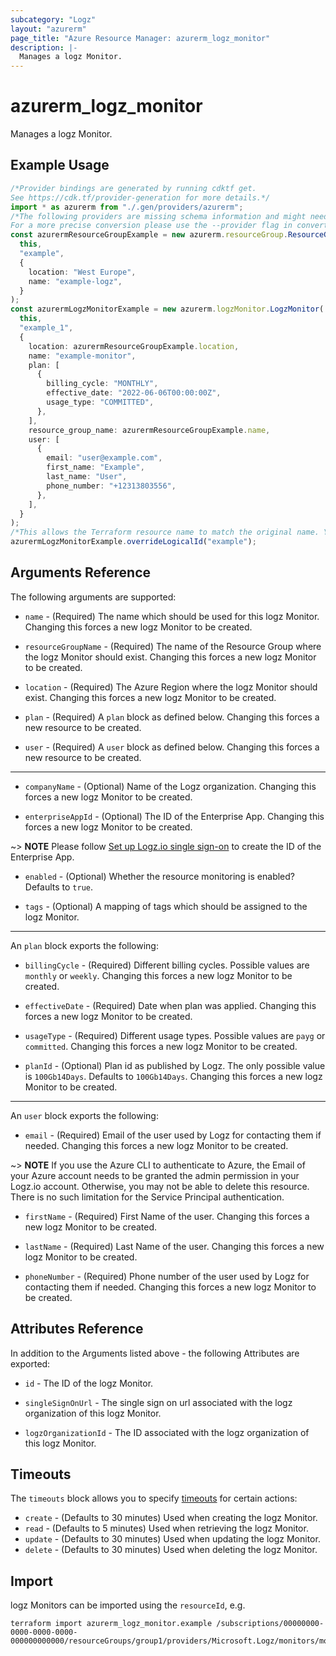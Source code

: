 ```yaml
---
subcategory: "Logz"
layout: "azurerm"
page_title: "Azure Resource Manager: azurerm_logz_monitor"
description: |-
  Manages a logz Monitor.
---
```


# azurerm\_logz\_monitor

Manages a logz Monitor.

## Example Usage

```typescript
/*Provider bindings are generated by running cdktf get.
See https://cdk.tf/provider-generation for more details.*/
import * as azurerm from "./.gen/providers/azurerm";
/*The following providers are missing schema information and might need manual adjustments to synthesize correctly: azurerm.
For a more precise conversion please use the --provider flag in convert.*/
const azurermResourceGroupExample = new azurerm.resourceGroup.ResourceGroup(
  this,
  "example",
  {
    location: "West Europe",
    name: "example-logz",
  }
);
const azurermLogzMonitorExample = new azurerm.logzMonitor.LogzMonitor(
  this,
  "example_1",
  {
    location: azurermResourceGroupExample.location,
    name: "example-monitor",
    plan: [
      {
        billing_cycle: "MONTHLY",
        effective_date: "2022-06-06T00:00:00Z",
        usage_type: "COMMITTED",
      },
    ],
    resource_group_name: azurermResourceGroupExample.name,
    user: [
      {
        email: "user@example.com",
        first_name: "Example",
        last_name: "User",
        phone_number: "+12313803556",
      },
    ],
  }
);
/*This allows the Terraform resource name to match the original name. You can remove the call if you don't need them to match.*/
azurermLogzMonitorExample.overrideLogicalId("example");

```

## Arguments Reference

The following arguments are supported:

*   `name` - (Required) The name which should be used for this logz Monitor. Changing this forces a new logz Monitor to be created.

*   `resourceGroupName` - (Required) The name of the Resource Group where the logz Monitor should exist. Changing this forces a new logz Monitor to be created.

*   `location` - (Required) The Azure Region where the logz Monitor should exist. Changing this forces a new logz Monitor to be created.

*   `plan` - (Required) A `plan` block as defined below. Changing this forces a new resource to be created.

*   `user` - (Required) A `user` block as defined below. Changing this forces a new resource to be created.

***

*   `companyName` - (Optional) Name of the Logz organization. Changing this forces a new logz Monitor to be created.

*   `enterpriseAppId` - (Optional) The ID of the Enterprise App. Changing this forces a new logz Monitor to be created.

\~> **NOTE** Please follow [Set up Logz.io single sign-on](https://docs.microsoft.com/azure/partner-solutions/logzio/setup-sso) to create the ID of the Enterprise App.

*   `enabled` - (Optional) Whether the resource monitoring is enabled? Defaults to `true`.

*   `tags` - (Optional) A mapping of tags which should be assigned to the logz Monitor.

***

An `plan` block exports the following:

*   `billingCycle` - (Required) Different billing cycles. Possible values are `monthly` or `weekly`. Changing this forces a new logz Monitor to be created.

*   `effectiveDate` - (Required) Date when plan was applied. Changing this forces a new logz Monitor to be created.

*   `usageType` - (Required) Different usage types. Possible values are `payg` or `committed`. Changing this forces a new logz Monitor to be created.

*   `planId` - (Optional) Plan id as published by Logz. The only possible value is `100Gb14Days`. Defaults to `100Gb14Days`. Changing this forces a new logz Monitor to be created.

***

An `user` block exports the following:

* `email` - (Required) Email of the user used by Logz for contacting them if needed. Changing this forces a new logz Monitor to be created.

\~> **NOTE** If you use the Azure CLI to authenticate to Azure, the Email of your Azure account needs to be granted the admin permission in your Logz.io account. Otherwise, you may not be able to delete this resource. There is no such limitation for the Service Principal authentication.

*   `firstName` - (Required) First Name of the user. Changing this forces a new logz Monitor to be created.

*   `lastName` - (Required) Last Name of the user. Changing this forces a new logz Monitor to be created.

*   `phoneNumber` - (Required) Phone number of the user used by Logz for contacting them if needed. Changing this forces a new logz Monitor to be created.

## Attributes Reference

In addition to the Arguments listed above - the following Attributes are exported:

*   `id` - The ID of the logz Monitor.

*   `singleSignOnUrl` - The single sign on url associated with the logz organization of this logz Monitor.

*   `logzOrganizationId` - The ID associated with the logz organization of this logz Monitor.

## Timeouts

The `timeouts` block allows you to specify [timeouts](https://www.terraform.io/language/resources/syntax#operation-timeouts) for certain actions:

* `create` - (Defaults to 30 minutes) Used when creating the logz Monitor.
* `read` - (Defaults to 5 minutes) Used when retrieving the logz Monitor.
* `update` - (Defaults to 30 minutes) Used when updating the logz Monitor.
* `delete` - (Defaults to 30 minutes) Used when deleting the logz Monitor.

## Import

logz Monitors can be imported using the `resourceId`, e.g.

```shell
terraform import azurerm_logz_monitor.example /subscriptions/00000000-0000-0000-0000-000000000000/resourceGroups/group1/providers/Microsoft.Logz/monitors/monitor1
```
